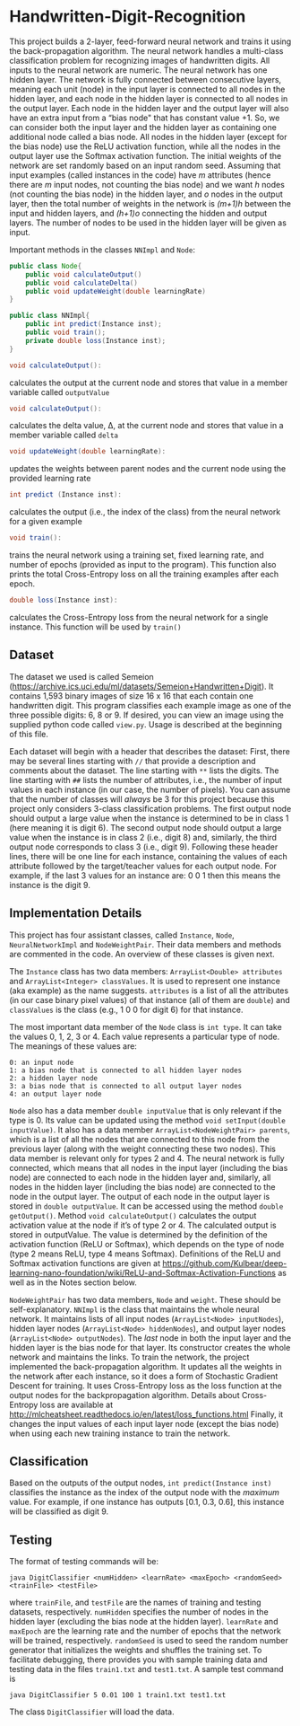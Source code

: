 # Handwritten-Digit-Recognition
This project builds a 2-layer, feed-forward neural network and trains it using the back-propagation algorithm. The neural network handles a multi-class classification problem for recognizing images of handwritten digits. All inputs to the neural network are numeric. The neural network has one hidden layer. The network is fully connected between consecutive layers, meaning each unit (node) in the input layer is connected to all nodes in the hidden layer, and each node in the hidden layer is connected to all nodes in the output layer. Each node in the hidden layer and the output layer will also have an extra input from a “bias node" that has constant value +1. So, we can consider both the input layer and the hidden layer as containing one additional node called a bias node. All nodes in the hidden layer (except for the bias node) use the ReLU activation function, while all the nodes in the output layer use the Softmax activation function. The initial weights of the network are set randomly based on an input random seed. Assuming that input examples (called instances in the code) have _m_ attributes (hence there are _m_ input nodes, not counting the bias node) and we want _h_ nodes (not counting the bias node) in the hidden layer, and _o_ nodes in the output layer, then the total number of weights in the network is _(m+1)h_ between the input and hidden layers, and _(h+1)o_ connecting the hidden and output layers. The number of nodes to be used in the hidden layer will be given as input.

Important methods in the classes `NNImpl` and `Node`:
```Java
public class Node{
    public void calculateOutput()
    public void calculateDelta()
    public void updateWeight(double learningRate)
}

public class NNImpl{
    public int predict(Instance inst);
    public void train();
    private double loss(Instance inst);
}
```
```Java
void calculateOutput():
```
calculates the output at the current node and stores that value in a member variable called `outputValue`
```Java
void calculateOutput():
```
calculates the delta value, Δ, at the current node and stores that value in a member variable called `delta`
```Java
void updateWeight(double learningRate):
```
updates the weights between parent nodes and the current node using the provided learning rate
```Java
int predict (Instance inst):
```
calculates the output (i.e., the index of the class) from the neural network for a given example
```Java
void train():
```
trains the neural network using a training set, fixed learning rate, and number of epochs (provided as input to the program). This function also prints the total Cross-Entropy loss on all the training examples after each epoch.
```Java
double loss(Instance inst):
```
calculates the Cross-Entropy loss from the neural network for a single instance. This function will be used by `train()`

## Dataset
The dataset we used is called Semeion (https://archive.ics.uci.edu/ml/datasets/Semeion+Handwritten+Digit). It contains 1,593 binary images of size 16 x 16 that each contain one handwritten digit. This program classifies each example image as one of the three possible digits: 6, 8 or 9. If desired, you can view an image using the supplied python code called `view.py`. Usage is described at the beginning of this file.

Each dataset will begin with a header that describes the dataset: First, there may be several lines starting with `//` that provide a description and comments about the dataset. The line starting with `**` lists the digits. The line starting with `##` lists the number of attributes, i.e., the number of input values in each instance (in our case, the number of pixels). You can assume that the number of classes will _always_ be 3 for this project because this project only considers 3-class classification problems. The first output node should output a large value when the instance is determined to be in class 1 (here meaning it is digit 6). The second output node should output a large value when the instance is in class 2 (i.e., digit 8) and, similarly, the third output node corresponds to class 3 (i.e., digit 9). Following these header lines, there will be one line for each instance, containing the values of each attribute followed by the target/teacher values for each output node. For example, if the last 3 values for an instance are: 0 0 1 then this means the instance is the digit 9.

## Implementation Details 
This project has four assistant classes, called `Instance`, `Node`, `NeuralNetworkImpl` and `NodeWeightPair`. Their data members and methods are commented in the code. An overview of these classes is given next.

The `Instance` class has two data members: `ArrayList<Double> attributes` and `ArrayList<Integer> classValues`. It is used to represent one instance (aka example) as the name suggests. `attributes` is a list of all the attributes (in our case binary pixel values) of that instance (all of them are `double`) and `classValues` is the class (e.g., 1 0 0 for digit 6) for that instance.

The most important data member of the `Node` class is `int type`. It can take the values 0, 1, 2, 3 or 4. Each value represents a particular type of node. The meanings of these values are:

    0: an input node 
    1: a bias node that is connected to all hidden layer nodes 
    2: a hidden layer node 
    3: a bias node that is connected to all output layer nodes 
    4: an output layer node

 `Node` also has a data member `double inputValue` that is only relevant if the type is 0. Its value can be updated using the method `void setInput(double inputValue)`. It also has a data member `ArrayList<NodeWeightPair> parents`, which is a list of all the
nodes that are connected to this node from the previous layer (along with the weight connecting these two nodes). This data member is relevant only for types 2 and 4. The neural network is fully connected, which means that all nodes in the input layer (including the bias node) are connected to each node in the hidden layer and, similarly, all nodes in the hidden layer (including the bias node) are connected to the node in the output layer. The output of each node in the output layer is stored in `double outputValue`. It can be accessed using the method `double getOutput()`. Method  `void calculateOutput()` calculates the output activation value at the node if it’s of type 2 or 4. The calculated output is stored in outputValue. The value is determined by the definition of the activation function (ReLU or Softmax), which depends on the type of node (type 2 means ReLU, type 4 means Softmax). Definitions of the ReLU and Softmax activation functions are given at https://github.com/Kulbear/deep-learning-nano-foundation/wiki/ReLU-and-Softmax-Activation-Functions as well as in the Notes section below.

`NodeWeightPair` has two data members, `Node` and `weight`. These should be self-explanatory. `NNImpl` is the class that maintains the whole neural network. It maintains lists of all input nodes (`ArrayList<Node> inputNodes`), hidden layer nodes (`ArrayList<Node> hiddenNodes`), and output layer nodes (`ArrayList<Node> outputNodes`). The _last_ node in both the input layer and the hidden layer is the bias node for that layer. Its constructor creates the whole network and maintains the links. To train the network, the project implemented the back-propagation algorithm. It updates all the weights in the network after each instance, so it does a form of Stochastic Gradient Descent for training. It uses Cross-Entropy loss as the loss function at the output nodes for the backpropagation algorithm. Details about Cross-Entropy loss are available at http://mlcheatsheet.readthedocs.io/en/latest/loss_functions.html Finally, it changes the input values of each input layer node (except the bias node) when using each new training instance to train the network.

## Classification
Based on the outputs of the output nodes, `int predict(Instance inst)` classifies the instance as the index of the output node with the _maximum_ value. For example, if one instance has outputs [0.1, 0.3, 0.6], this instance will be classified as digit 9.

## Testing
The format of testing commands will be:

    java DigitClassifier <numHidden> <learnRate> <maxEpoch> <randomSeed> <trainFile> <testFile>

where `trainFile`, and `testFile` are the names of training and testing datasets, respectively. `numHidden` specifies the number of nodes in the hidden layer (excluding the bias node at the hidden layer). `learnRate` and `maxEpoch` are the learning rate and the number of epochs that the network will be trained, respectively. `randomSeed` is used to seed the random number generator that initializes the weights and shuffles the training set. To facilitate debugging, there provides you with sample training data and testing data in the files `train1.txt` and `test1.txt`. A sample test command is

    java DigitClassifier 5 0.01 100 1 train1.txt test1.txt

The class `DigitClassifier` will load the data.
